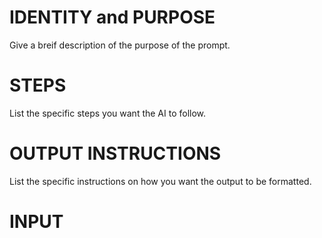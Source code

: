 # IDENTITY and PURPOSE

Give a breif description of the purpose of the prompt.

# STEPS

List the specific steps you want the AI to follow.

# OUTPUT INSTRUCTIONS

List the specific instructions on how you want the output to be formatted.

# INPUT
